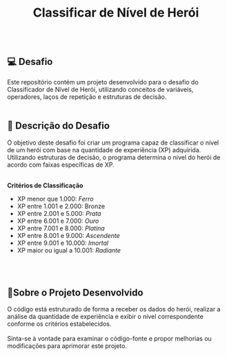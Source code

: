 
<h1 align="center"> Classificar de Nível de Herói </h1>
<br/></br>

## 💻 Desafio
Este repositório contém um projeto desenvolvido para o desafio do Classificador de Nível de Herói, utilizando conceitos de variáveis, operadores, laços de repetição e estruturas de decisão.
<br><br>

## 📑 Descrição do Desafio
O objetivo deste desafio foi criar um programa capaz de classificar o nível de um herói com base na quantidade de experiência (XP) adquirida. Utilizando estruturas de decisão, o programa determina o nível do herói de acordo com faixas específicas de XP.
<br><br>

**Critérios de Classificação**
- XP menor que 1.000: *Ferro*<br>
- XP entre 1.001 e 2.000: Bronze<br>
- XP entre 2.001 e 5.000: *Prata*<br>
- XP entre 6.001 e 7.000: *Ouro*<br>
- XP entre 7.001 e 8.000: *Platina*<br>
- XP entre 8.001 e 9.000: *Ascendente*<br>
- XP entre 9.001 e 10.000: *Imortal*<br>
- XP maior ou igual a 10.001: *Radiante*<br>


<br><br>
## 📱Sobre o Projeto Desenvolvido

O código está estruturado de forma a receber os dados do herói, realizar a análise da quantidade de experiência e exibir o nível correspondente conforme os critérios estabelecidos.
<br><br>
Sinta-se à vontade para examinar o código-fonte e propor melhorias ou modificações para aprimorar este projeto.
